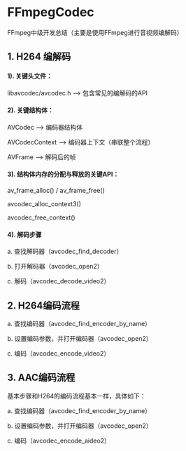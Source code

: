 # FFmpegCodec
FFmpeg中级开发总结（主要是使用FFmpeg进行音视频编解码）



## 1. H264 编解码


#### 1). 关键头文件：
libavcodec/avcodec.h --> 包含常见的编解码的API


#### 2). 关键结构体：

AVCodec --> 编码器结构体

AVCodecContext -->  编码器上下文（串联整个流程）

AVFrame --> 解码后的帧


#### 3). 结构体内存的分配与释放的关键API：
av_frame_alloc() / av_frame_free()

avcodec_alloc_context3()

avcodec_free_context()	

#### 4). 解码步骤

a. 查找解码器（avcodec_find_decoder）

b. 打开解码器（avcodec_open2）

c. 解码（avcodec_decode_video2）


## 2. H264编码流程


a. 查找编码器（avcodec_find_encoder_by_name）

b. 设置编码参数，并打开编码器（avcodec_open2）

c. 编码（avcodec_encode_video2）


## 3. AAC编码流程

基本步骤和H264的编码流程基本一样，具体如下：

a. 查找编码器（avcodec_find_encoder_by_name）

b. 设置编码参数，并打开编码器（avcodec_open2）

c. 编码（avcodec_encode_aideo2）



